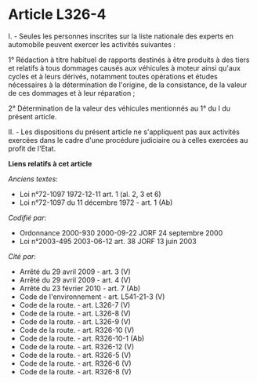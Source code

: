 # Article L326-4

I. - Seules les personnes inscrites sur la liste nationale des experts en automobile peuvent exercer les activités
suivantes :

1° Rédaction à titre habituel de rapports destinés à être produits à des tiers et relatifs à tous dommages causés aux
véhicules à moteur ainsi qu'aux cycles et à leurs dérivés, notamment toutes opérations et études nécessaires à la
détermination de l'origine, de la consistance, de la valeur de ces dommages et à leur réparation ;

2° Détermination de la valeur des véhicules mentionnés au 1° du I du présent article.

II. - Les dispositions du présent article ne s'appliquent pas aux activités exercées dans le cadre d'une procédure judiciaire
ou à celles exercées au profit de l'Etat.

**Liens relatifs à cet article**

_Anciens textes_:

  - Loi n°72-1097 1972-12-11 art. 1 (al. 2, 3 et 6)
  - Loi n°72-1097 du 11 décembre 1972 - art. 1 (Ab)

_Codifié par_:

  - Ordonnance 2000-930 2000-09-22 JORF 24 septembre 2000
  - Loi n°2003-495 2003-06-12 art. 38 JORF 13 juin 2003

_Cité par_:

  - Arrêté du 29 avril 2009 - art. 3 (V)
  - Arrêté du 29 avril 2009 - art. 4 (V)
  - Arrêté du 23 février 2010 - art. 7 (Ab)
  - Code de l'environnement - art. L541-21-3 (V)
  - Code de la route. - art. L326-7 (V)
  - Code de la route. - art. L326-8 (V)
  - Code de la route. - art. L326-9 (V)
  - Code de la route. - art. R326-10 (V)
  - Code de la route. - art. R326-10-1 (Ab)
  - Code de la route. - art. R326-12 (V)
  - Code de la route. - art. R326-5 (V)
  - Code de la route. - art. R326-6 (V)
  - Code de la route. - art. R326-8 (V)
